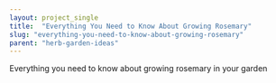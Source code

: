 ```yaml
---
layout: project_single
title:  "Everything You Need to Know About Growing Rosemary"
slug: "everything-you-need-to-know-about-growing-rosemary"
parent: "herb-garden-ideas"
---
```

Everything you need to know about growing rosemary in your garden